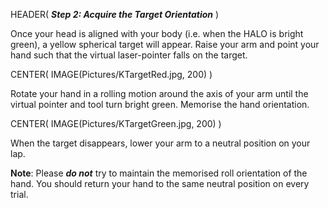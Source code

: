 HEADER( *__Step 2: Acquire the Target Orientation__* )

Once your head is aligned with your body (i.e. when the HALO is bright green), 
a yellow spherical target will appear. 
Raise your arm and point your hand such that the virtual laser-pointer falls on the target.

CENTER( IMAGE(Pictures/KTargetRed.jpg, 200) )

Rotate your hand in a rolling motion around the axis of your arm until the virtual pointer 
and tool turn bright green. Memorise the hand orientation.

CENTER( IMAGE(Pictures/KTargetGreen.jpg, 200) )

When the target disappears, lower your arm to a neutral position on your lap.

__Note__: Please *__do not__* try to maintain the memorised roll orientation of the hand.
You should return your hand to the same neutral position on every trial.

